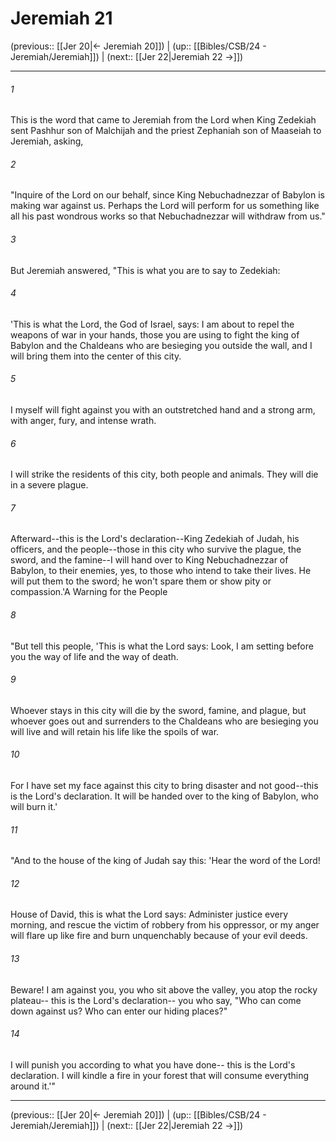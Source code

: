 # Jeremiah 21

(previous:: [[Jer 20|← Jeremiah 20]]) | (up:: [[Bibles/CSB/24 - Jeremiah/Jeremiah]]) | (next:: [[Jer 22|Jeremiah 22 →]])

***


###### 1 
This is the word that came to Jeremiah from the Lord when King Zedekiah sent Pashhur son of Malchijah and the priest Zephaniah son of Maaseiah to Jeremiah, asking, 

###### 2 
"Inquire of the Lord on our behalf, since King Nebuchadnezzar of Babylon is making war against us. Perhaps the Lord will perform for us something like all his past wondrous works so that Nebuchadnezzar will withdraw from us." 

###### 3 
But Jeremiah answered, "This is what you are to say to Zedekiah: 

###### 4 
'This is what the Lord, the God of Israel, says: I am about to repel the weapons of war in your hands, those you are using to fight the king of Babylon and the Chaldeans who are besieging you outside the wall, and I will bring them into the center of this city. 

###### 5 
I myself will fight against you with an outstretched hand and a strong arm, with anger, fury, and intense wrath. 

###### 6 
I will strike the residents of this city, both people and animals. They will die in a severe plague. 

###### 7 
Afterward--this is the Lord's declaration--King Zedekiah of Judah, his officers, and the people--those in this city who survive the plague, the sword, and the famine--I will hand over to King Nebuchadnezzar of Babylon, to their enemies, yes, to those who intend to take their lives. He will put them to the sword; he won't spare them or show pity or compassion.'A Warning for the People 

###### 8 
"But tell this people, 'This is what the Lord says: Look, I am setting before you the way of life and the way of death. 

###### 9 
Whoever stays in this city will die by the sword, famine, and plague, but whoever goes out and surrenders to the Chaldeans who are besieging you will live and will retain his life like the spoils of war. 

###### 10 
For I have set my face against this city to bring disaster and not good--this is the Lord's declaration. It will be handed over to the king of Babylon, who will burn it.' 

###### 11 
"And to the house of the king of Judah say this: 'Hear the word of the Lord! 

###### 12 
House of David, this is what the Lord says: Administer justice every morning, and rescue the victim of robbery from his oppressor, or my anger will flare up like fire and burn unquenchably because of your evil deeds. 

###### 13 
Beware! I am against you, you who sit above the valley, you atop the rocky plateau-- this is the Lord's declaration-- you who say, "Who can come down against us? Who can enter our hiding places?" 

###### 14 
I will punish you according to what you have done-- this is the Lord's declaration. I will kindle a fire in your forest that will consume everything around it.'"

***

(previous:: [[Jer 20|← Jeremiah 20]]) | (up:: [[Bibles/CSB/24 - Jeremiah/Jeremiah]]) | (next:: [[Jer 22|Jeremiah 22 →]])
